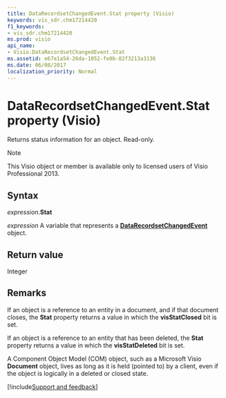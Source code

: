 ```yaml
---
title: DataRecordsetChangedEvent.Stat property (Visio)
keywords: vis_sdr.chm17214420
f1_keywords:
- vis_sdr.chm17214420
ms.prod: visio
api_name:
- Visio.DataRecordsetChangedEvent.Stat
ms.assetid: e67e1a54-26da-1052-fe0b-82f3213a3136
ms.date: 06/08/2017
localization_priority: Normal
---
```



# DataRecordsetChangedEvent.Stat property (Visio)

Returns status information for an object. Read-only.


> [!NOTE] 
> This Visio object or member is available only to licensed users of Visio Professional 2013.


## Syntax

_expression_.**Stat**

_expression_ A variable that represents a **[DataRecordsetChangedEvent](Visio.DataRecordsetChangedEvent.md)** object.


## Return value

Integer


## Remarks

If an object is a reference to an entity in a document, and if that document closes, the **Stat** property returns a value in which the **visStatClosed** bit is set.

If an object is a reference to an entity that has been deleted, the **Stat** property returns a value in which the **visStatDeleted** bit is set.

A Component Object Model (COM) object, such as a Microsoft Visio **Document** object, lives as long as it is held (pointed to) by a client, even if the object is logically in a deleted or closed state.

[!include[Support and feedback](~/includes/feedback-boilerplate.md)]